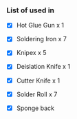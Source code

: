 ### List of used in 


- [x] Hot Glue Gun x 1
- [x] Soldering Iron x 7 
- [x] Knipex x 5
- [x] Deislation Knife x 1
- [x] Cutter Knife x 1
- [x] Solder Roll x 7
- [x] Sponge back 

